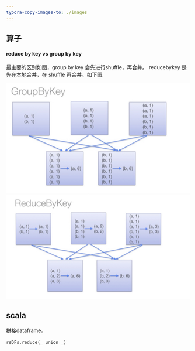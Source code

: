 ```yaml
---
typora-copy-images-to: ./images
---
```


## 算子

#### reduce by key vs group by key

最主要的区别如图，group by key 会先进行shuffle，再合并。 reducebykey 是先在本地合并，在 shuffle 再合并。如下图:

![275EE443-8854-42CB-BDDC-5BD15CC85D23](images/275EE443-8854-42CB-BDDC-5BD15CC85D23.png)![26DB36C4-ACC7-4823-A7AF-D6770EB4835D](images/26DB36C4-ACC7-4823-A7AF-D6770EB4835D.png)





## scala

拼接dataframe。

```
rsDFs.reduce(_ union _)
```

